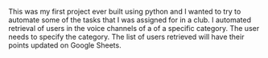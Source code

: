 This was my first project ever built using python and I wanted to try to automate some of the tasks that I was assigned for in a club. I automated retrieval of users in the voice channels of a 
of a specific category. The user needs to specify the category. The list of users retrieved will have their points updated on Google Sheets.
